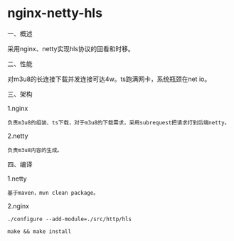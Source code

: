 # nginx-netty-hls
一、概述

采用nginx、netty实现hls协议的回看和时移。

二、性能

对m3u8的长连接下载并发连接可达4w。ts跑满网卡，系统瓶颈在net io。

三、架构

1.nginx

    负责m3u8的组装、ts下载，对于m3u8的下载需求，采用subrequest把请求打到后端netty。

2.netty

    负责m3u8内容的生成。
    
四、编译

1.netty

    基于maven，mvn clean package。

2.nginx

    ./configure --add-module=./src/http/hls 
    
    make && make install
